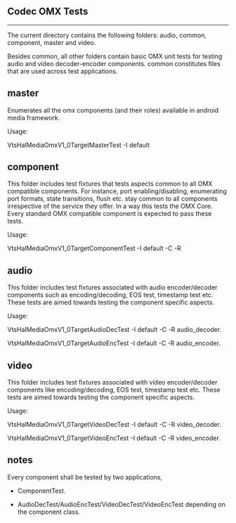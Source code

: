 ## Codec OMX Tests
---

The current directory contains the following folders: audio, common, component, master
and video.

Besides common, all other folders contain basic OMX unit tests for testing audio and video decoder-encoder
components. common constitutes files that are used across test applications.

## master
Enumerates all the omx components (and their roles) available in android media framework.

Usage:

VtsHalMediaOmxV1\_0TargetMasterTest -I default

## component
This folder includes test fixtures that tests aspects common to all OMX compatible components. For instance, port enabling/disabling, enumerating port formats, state transitions, flush etc. stay common to all components irrespective of the service they offer. In a way this tests the OMX Core. Every standard OMX compatible component is expected to pass these tests.


Usage:

VtsHalMediaOmxV1\_0TargetComponentTest -I default -C <component name> -R <component role>

## audio
This folder includes test fixtures associated with audio encoder/decoder components such as encoding/decoding, EOS test, timestamp test etc. These tests are aimed towards testing the component specific aspects.

Usage:

VtsHalMediaOmxV1\_0TargetAudioDecTest -I default -C <component name> -R audio_decoder.<class>

VtsHalMediaOmxV1\_0TargetAudioEncTest -I default -C <component name> -R audio_encoder.<class>

## video
This folder includes test fixtures associated with video encoder/decoder components like encoding/decoding, EOS test, timestamp test etc. These tests are aimed towards testing the component specific aspects.

Usage:

VtsHalMediaOmxV1\_0TargetVideoDecTest -I default -C <component name> -R video_decoder.<class>

VtsHalMediaOmxV1\_0TargetVideoEncTest -I default -C <component name> -R video_encoder.<class>

## notes
Every component shall be tested by two applications,

* ComponentTest.

* AudioDecTest/AudioEncTest/VideoDecTest/VideoEncTest depending on the component class.

